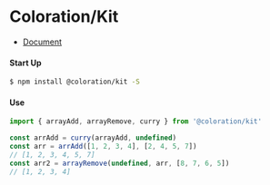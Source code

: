 # Coloration/Kit

- [Document](https://coloration.github.io/#/kit)


#### Start Up

```bash
$ npm install @coloration/kit -S
```

#### Use

``` js
import { arrayAdd, arrayRemove, curry } from '@coloration/kit'

const arrAdd = curry(arrayAdd, undefined)
const arr = arrAdd([1, 2, 3, 4], [2, 4, 5, 7])
// [1, 2, 3, 4, 5, 7]
const arr2 = arrayRemove(undefined, arr, [8, 7, 6, 5])
// [1, 2, 3, 4]
```

